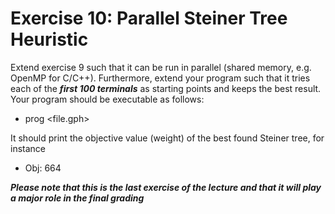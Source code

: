 # Exercise 10: Parallel Steiner Tree Heuristic

Extend exercise 9 such that it can be run in parallel (shared memory, e.g. OpenMP for C/C++).
Furthermore, extend your program such that it tries each of the ***first 100 terminals*** as starting points and keeps the best result.
Your program should be executable as follows:

- prog <file.gph>

It should print the objective value (weight) of the best found Steiner tree, for instance

- Obj: 664


***Please note that this is the last exercise of the lecture and that it will play a major role in the final grading***
